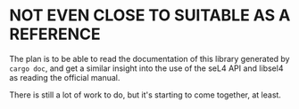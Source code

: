 # NOT EVEN CLOSE TO SUITABLE AS A REFERENCE


The plan is to be able to read the documentation of this library generated by `cargo doc`, and get a similar insight into the use of the seL4 API and libsel4 as reading the official manual.

There is still a lot of work to do, but it's starting to come together, at least.
